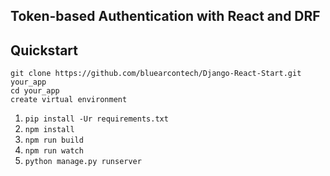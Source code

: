 Token-based Authentication with React and DRF
---------------------------------------------

## Quickstart
```
git clone https://github.com/bluearcontech/Django-React-Start.git your_app
cd your_app
create virtual environment
```


1. `pip install -Ur requirements.txt`
2. `npm install`
3. `npm run build`
4. `npm run watch`
5. `python manage.py runserver`
